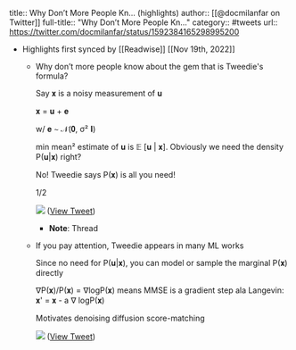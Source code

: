 title:: Why Don’t More People Kn... (highlights)
author:: [[@docmilanfar on Twitter]]
full-title:: "Why Don’t More People Kn..."
category:: #tweets
url:: https://twitter.com/docmilanfar/status/1592384165298995200

- Highlights first synced by [[Readwise]] [[Nov 19th, 2022]]
	- Why don’t more people know about the gem that is Tweedie's formula?
	  
	  Say 𝐱 is a noisy measurement of 𝐮
	  
	  𝐱 = 𝐮 + 𝐞
	  
	  w/ 𝐞 ∼ 𝒩(𝟎, σ² 𝐈)
	  
	  min mean² estimate of 𝐮 is 𝔼 [𝐮 | 𝐱]. Obviously we need the density P(𝐮|𝐱) right?
	  
	  No! Tweedie says P(𝐱) is all you need!
	  
	  1/2 
	  
	  ![](https://pbs.twimg.com/media/FhlI9ZCUoAASKEC.jpg) ([View Tweet](https://twitter.com/docmilanfar/status/1592384165298995200))
		- **Note**: Thread
	- If you pay attention, Tweedie appears in many ML works
	  
	  Since no need for P(𝐮|𝐱), you can model or sample the marginal P(𝐱) directly
	  
	  ∇P(𝐱)/P(𝐱) = ∇logP(𝐱) means MMSE is a gradient step ala Langevin:  𝐱' = 𝐱 - a ∇ logP(𝐱) 
	  
	  Motivates denoising diffusion score-matching 
	  
	  ![](https://pbs.twimg.com/media/FhlJhj8VEAAForE.jpg) ([View Tweet](https://twitter.com/docmilanfar/status/1592384786697695233))